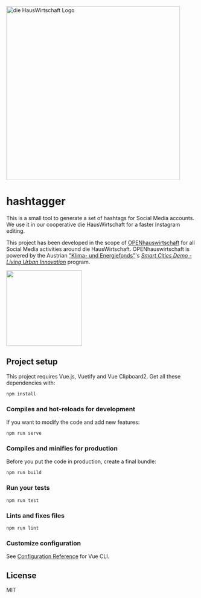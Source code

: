 <img width="460" alt="die HausWirtschaft Logo" src="https://tools.diehauswirtschaft.at/public-static-files/logos/dhw-signet-logotype.png">

# hashtagger

This is a small tool to generate a set of hashtags for Social Media accounts.
We use it in our cooperative die HausWirtschaft for a faster Instagram
editing.


This project has been developed in the scope of [OPENhauswirtschaft][1]
for all Social Media activities around die HausWirtschaft.
OPENhauswirtschaft is powered by the Austrian ["Klima- und Energiefonds"][2]'s
*[Smart Cities Demo - Living Urban Innovation][3]* program.

<img width="200" alt="" src="https://tools.diehauswirtschaft.at/public-static-files/logos/klien-poweredby.jpg">


## Project setup

This project requires Vue.js, Vuetify and Vue Clipboard2.
Get all these dependencies with:

```
npm install
```

### Compiles and hot-reloads for development

If you want to modify the code and add new features:

```
npm run serve
```

### Compiles and minifies for production

Before you put the code in production, create a final bundle: 

```
npm run build
```

### Run your tests
```
npm run test
```

### Lints and fixes files
```
npm run lint
```

### Customize configuration
See [Configuration Reference](https://cli.vuejs.org/config/) for Vue CLI.

## License

MIT

[1]: https://www.smartcities.at/stadt-projekte/smart-cities/#innovatives-hauswirtschaften-im-nutzungsgemischten-stadtkern
[2]: https://www.klimafonds.gv.at/
[3]: https://www.smartcities.at/
